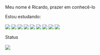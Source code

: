 Meu nome é Ricardo, prazer em conhecê-lo 

Estou estudando:
<br><br>
<img src="https://img.shields.io/badge/html5%20-%23E34F26.svg?&style=for-the-badge&logo=html5&logoColor=blue&color=white"/>
<img src="https://img.shields.io/badge/css3%20-%231572B6.svg?&style=for-the-badge&logo=css3&logoColor=%2F80EC&color=white"/>
<img src="https://img.shields.io/badge/php-%23777BB4.svg?&style=for-the-badge&logo=php&logoColor=blue&color=white"/>
<img src="https://img.shields.io/badge/java-%23ED8B00.svg?&style=for-the-badge&logo=java&logoColor=blue&color=white"/>
<img src="https://img.shields.io/badge/c++%20-%2300599C.svg?&style=for-the-badge&logo=c%2B%2B&logoColor=blue&color=white"/>
<img src="https://img.shields.io/badge/python%20-%2314354C.svg?&style=for-the-badge&logo=python&logoColor=blue&color=white"/>
<img src="https://img.shields.io/badge/kotlin-%230095D5.svg?&style=for-the-badge&logo=kotlin&logoColor=blue&color=white"/>
<img src="https://img.shields.io/badge/react_native%20-%2320232a.svg?&style=for-the-badge&logo=react&logoColor=blue&color=white"/>
<img src="https://img.shields.io/badge/laravel%20-%23FF2D20.svg?&style=for-the-badge&logo=laravel&logoColor=blue&color=white"/>


Status
<br><br>
<img src="https://bad-apple-github-readme.vercel.app/api?show_bg=1&username=RLC02">